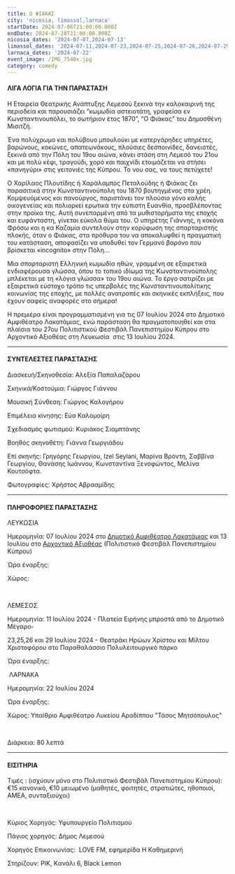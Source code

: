 ```yaml
---
title: Ο ΦΙΑΚΑΣ
city: 'nicosia, limassol,larnaca'
startDate: 2024-07-06T21:00:00.000Z
endDate: 2024-07-28T21:00:00.000Z
nicosia_dates: '2024-07-07,2024-07-13'
limassol_dates: '2024-07-11,2024-07-23,2024-07-25,2024-07-26,2024-07-29'
larnaca_dates: '2024-07-22'
event_image: /IMG_7540x.jpg
category: comedy
---
```


#### ΛΙΓΑ ΛΟΓΙΑ ΓΙΑ ΤΗΝ ΠΑΡΑΣΤΑΣΗ

Η Εταιρεία Θεατρικής Ανάπτυξης Λεμεσού ξεκινά την καλοκαιρινή της περιοδεία και παρουσιάζει “κωμωδία αστειοτάτη, γραφείσα εν Κωνσταντινουπόλει, το σωτήριον έτος 1870”, “Ο Φιάκας” του Δημοσθένη Μισιτζή.

Ένα πολύχρωμο και πολύβουο μπουλούκι με κατεργάρηδες υπηρέτες, βαρώνους, κοκώνες, απατεωνάκους, πλούσιες δεσποινίδες, δανειστές, ξεκινά από την Πόλη του 19ου αιώνα, κάνει στάση στη Λεμεσό του 21ου και με πολύ κέφι, τραγούδι, χορό και παιχνίδι ετοιμάζεται να στήσει «πανηγύρι» στις γειτονιές της Κύπρου. Το νου σας, να τους πετύχετε!

Ο Χαρίλαος Πλουτίδης ή Χαράλαμπος Πεταλούδης ή Φιάκας ζει παρασιτικά στην Κωνσταντινούπολη του 1870 βουτηγμένος στα χρέη. Κομψευόμενος και πανούργος, παριστάνει τον πλούσιο γόνο καλής οικογενείας και πολιορκεί ερωτικά την εύπιστη Ευανθία, προσβλέποντας στην προίκα της. Αυτή συνεπαρμένη από τα μυθιστορήματα της εποχής και ευφάνταστη, γίνεται εύκολα θύμα του. Ο υπηρέτης Γιάννης, η κοκόνα Φρόσω και η κα Καζαμία συντελούν στην κορύφωση της σπαρταριστής πλοκής, όταν ο Φιάκας, στα πρόθυρα του να αποκαλυφθεί η πραγματική του κατάσταση, αποφασίζει να υποδυθεί τον Γερμανό βαρόνο που βρίσκεται «incognito» στην Πόλη…

Μια σπαρταριστή Ελληνική κωμωδία ηθών, γραμμένη σε εξαιρετικά ενδιαφέρουσα γλώσσα, όπου το τοπικό ιδίωμα της Κωνσταντινούπολης μπλέκεται με τη «λόγια γλώσσα» του 19ου αιώνα. Το έργο σατιρίζει με εξαιρετικά εύστοχο τρόπο τις υπερβολές της Κωνσταντινουπολίτικης κοινωνίας της εποχής, με πολλές ανατροπές και σκηνικές εκπλήξεις, που έχουν σαφείς αναφορές στο σήμερα!

Η πρεμιέρα είναι προγραμματισμένη για τις 07 Ιουλίου 2024 στο Δημοτικό Αμφιθέατρο Λακατάμιας, ενώ παράσταση θα πραγματοποιηθεί και στα πλαίσια του 27ου Πολιτιστικού Φεστιβάλ Πανεπιστημίου Κύπρου στο Αρχοντικό Αξιοθέας στη Λευκωσία  στις 13 Ιουλίου 2024.

***

#### ΣΥΝΤΕΛΕΣΤΕΣ ΠΑΡΑΣΤΑΣΗΣ

Διασκευή/Σκηνοθεσία: Αλεξία Παπαλαζάρου

Σκηνικά/Κοστούμια: Γιώργος Γιάννου

Μουσική Σύνθεση: Γιώργος Καλογήρου

Επιμέλεια κίνησης: Εύα Καλομοίρη

Σχεδιασμός φωτισμού: Κυριάκος Σιαμπτάνης

Βοηθός σκηνοθέτη: Γιάννα Γεωργιάδου

Επί σκηνής: Γρηγόρης Γεωργίου, Izel Seylani, Μαρίνα Βρόντη, Σαββίνα Γεωργίου, Θανάσης Ιωάννου, Κωνσταντίνα Ξενοφώντος, Μελίνα Κουτσόφτα.

Φωτογραφίες: Χρήστος Αβρααμίδης

***

#### ΠΛΗΡΟΦΟΡΙΕΣ ΠΑΡΑΣΤΑΣΗΣ

ΛΕΥΚΩΣΙΑ

Ημερομηνία: 07 Ιουλίου 2024 στο [Δημοτικό Αμφιθέατρο Λακατάμιας](https://www.google.com/maps/place/%CE%94%CE%B7%CE%BC%CE%BF%CF%84%CE%B9%CE%BA%CF%8C+%CE%91%CE%BC%CF%86%CE%B9%CE%B8%CE%AD%CE%B1%CF%84%CF%81%CE%BF+%CE%9B%CE%B1%CE%BA%CE%B1%CF%84%CE%AC%CE%BC%CE%B9%CE%B1%CF%82/@35.1114544,33.2961105,17z/data=!3m1!4b1!4m6!3m5!1s0x14de1b798488aceb:0xda7e45d8eae71658!8m2!3d35.1114544!4d33.2986908!16s%2Fg%2F1th5ft6j?entry=ttu) και 13 Ιουλίου στο [Αρχοντικό Αξιοθέας](https://www.google.com/maps/place/%CE%91%CF%81%CF%87%CE%BF%CE%BD%CF%84%CE%B9%CE%BA%CE%BF+%CE%91%CE%BE%CE%B9%CE%BF%CE%B8%CE%AD%CE%B1%CF%82/@35.1769404,33.3672384,17z/data=!3m1!4b1!4m6!3m5!1s0x14de1741ca2d81c7:0x79529d88a6902b73!8m2!3d35.1769404!4d33.3698187!16s%2Fg%2F11g7218q29?entry=ttu) (Πολιτιστικό Φεστιβάλ Πανεπιστημίου Κύπρου)

Ώρα έναρξης: 

Χώρος:  

 

ΛΕΜΕΣΟΣ

Ημερομηνία: 11 Ιουλίου 2024 - Πλατεία Ειρήνης μπροστά από το Δημοτικό Μέγαρο-

23,25,26 και 29 Ιουλίου 2024 - Θεατράκι Ηρώων Χρίστου και Μίλτου Χριστοφόρου στο Παραθαλάσσιο Πολυλειτουργικό πάρκο

Ώρα έναρξης: 

 

 ΛΑΡΝΑΚΑ

Ημερομηνία: 22 Ιουλίου 2024

Ώρα έναρξης: 

Χώρος:  Υπαίθριο Αμφιθέατρο Λυκείου Αραδίππου "Τάσος Μητσόπουλος"

 

Διάρκεια: 80 λεπτά

***

#### ΕΙΣΙΤΗΡΙΑ

Τιμές :  (ισχύουν μόνο στο Πολιτιστικό Φεστιβάλ Πανεπιστημίου Κύπρου): €15 κανονικό, €10 μειωμένο (μαθητές, φοιτητές, στρατιώτες, ηθοποιοί, ΑΜΕΑ, συνταξιούχοι)

 

Κύριος Χορηγός: Υφυπουργείο Πολιτισμού

Πάγιος χορηγός: Δήμος Λεμεσού

Χορηγός Επικοινωνίας:  LOVE FM, εφημερίδα Η Καθημερινή

Στηρίζουν: ΡΙΚ, Kανάλι 6, Black Lemon
